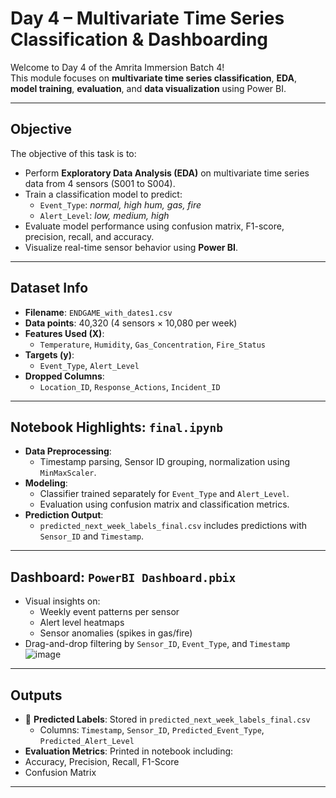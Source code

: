 #  Day 4 – Multivariate Time Series Classification & Dashboarding

Welcome to Day 4 of the Amrita Immersion Batch 4!  
This module focuses on **multivariate time series classification**, **EDA**, **model training**, **evaluation**, and **data visualization** using Power BI.

---

##  Objective

The objective of this task is to:

- Perform **Exploratory Data Analysis (EDA)** on multivariate time series data from 4 sensors (S001 to S004).
- Train a classification model to predict:
  - `Event_Type`: *normal, high hum, gas, fire*
  - `Alert_Level`: *low, medium, high*
- Evaluate model performance using confusion matrix, F1-score, precision, recall, and accuracy.
- Visualize real-time sensor behavior using **Power BI**.

---

##  Dataset Info

- **Filename**: `ENDGAME_with_dates1.csv`
- **Data points**: 40,320 (4 sensors × 10,080 per week)
- **Features Used (X)**:
  - `Temperature`, `Humidity`, `Gas_Concentration`, `Fire_Status`
- **Targets (y)**:
  - `Event_Type`, `Alert_Level`
- **Dropped Columns**:
  - `Location_ID`, `Response_Actions`, `Incident_ID`

---

##  Notebook Highlights: `final.ipynb`

- **Data Preprocessing**:
  - Timestamp parsing, Sensor ID grouping, normalization using `MinMaxScaler`.
- **Modeling**:
  - Classifier trained separately for `Event_Type` and `Alert_Level`.
  - Evaluation using confusion matrix and classification metrics.
- **Prediction Output**:
  - `predicted_next_week_labels_final.csv` includes predictions with `Sensor_ID` and `Timestamp`.

---

##  Dashboard: `PowerBI Dashboard.pbix`

- Visual insights on:
  - Weekly event patterns per sensor
  - Alert level heatmaps
  - Sensor anomalies (spikes in gas/fire)
- Drag-and-drop filtering by `Sensor_ID`, `Event_Type`, and `Timestamp`
![image](https://github.com/user-attachments/assets/3c1627c9-c3e5-4e13-a2e2-bf2b9877e49e)

---

##  Outputs

- 🔮 **Predicted Labels**: Stored in `predicted_next_week_labels_final.csv`
  - Columns: `Timestamp`, `Sensor_ID`, `Predicted_Event_Type`, `Predicted_Alert_Level`
-  **Evaluation Metrics**: Printed in notebook including:
  - Accuracy, Precision, Recall, F1-Score
  - Confusion Matrix

---




